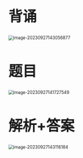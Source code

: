 # 背诵

<img src="https://cvp.oss-cn-shanghai.aliyuncs.com/picgo/202309271430926.png" alt="image-20230927143056877" style="zoom:60%;" />



# 题目

<img src="https://cvp.oss-cn-shanghai.aliyuncs.com/picgo/202309271417628.png" alt="image-20230927141727549" style="zoom:60%;" />



# 解析+答案

<img src="https://cvp.oss-cn-shanghai.aliyuncs.com/picgo/202309271431257.png" alt="image-20230927143116184" style="zoom:60%;" />



